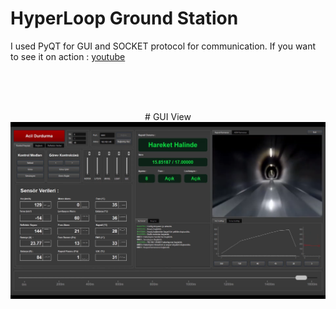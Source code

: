 # HyperLoop Ground Station
I used PyQT for GUI and SOCKET protocol for communication.
If you want to see it on action : [youtube](https://www.youtube.com/watch?v=TZ-Vz8xn3-E)

<p>&nbsp;</p>
<div align="center">  
   <br>
   <br>
  # GUI View
  <img src="https://raw.githubusercontent.com/x3beche/HyperloopGroundStation/main/Screenshot%20from%202024-01-18%2021-33-46.png">
  
</div>
